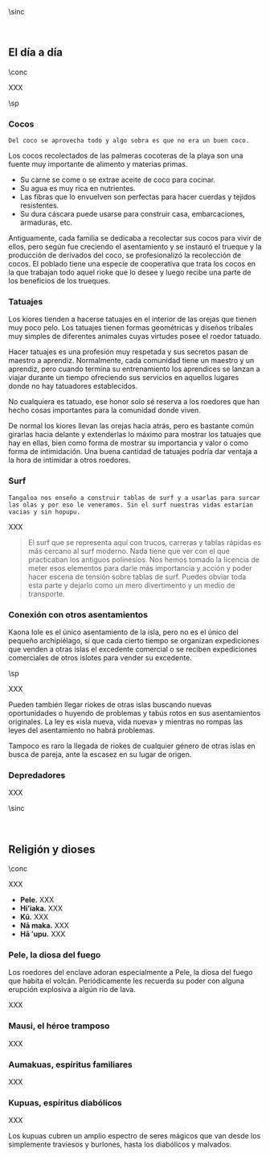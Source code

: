 \sinc

&nbsp;

## El día a día

\conc

XXX

\sp

### Cocos

```
Del coco se aprovecha todo y algo sobra es que no era un buen coco.
```

Los cocos recolectados de las palmeras cocoteras de la playa son una fuente muy importante de alimento y materias primas. 

* Su carne se come o se extrae aceite de coco para cocinar.
* Su agua es muy rica en nutrientes.
* Las fibras que lo envuelven son perfectas para hacer cuerdas y tejidos resistentes.
* Su dura cáscara puede usarse para construir casa, embarcaciones, armaduras, etc.

Antiguamente, cada familia se dedicaba a recolectar sus cocos para vivir de ellos, pero según fue creciendo el asentamiento y se instauró el trueque y la producción de derivados del coco, se profesionalizó la recolección de cocos. El poblado tiene una especie de cooperativa que trata los cocos en la que trabajan todo aquel rioke que lo desee y luego recibe una parte de los beneficios de los trueques.

### Tatuajes

Los kiores tienden a hacerse tatuajes en el interior de las orejas que tienen muy poco pelo. Los tatuajes tienen formas geométricas y diseños tribales muy simples de diferentes animales cuyas virtudes posee el roedor tatuado. 

Hacer tatuajes es una profesión muy respetada y sus secretos pasan de maestro a aprendiz. Normalmente, cada comunidad tiene un maestro y un aprendiz, pero cuando termina su entrenamiento los aprendices se lanzan a viajar durante un tiempo ofreciendo sus servicios en aquellos lugares donde no hay tatuadores establecidos.

No cualquiera es tatuado, ese honor solo sé reserva a los roedores que han hecho cosas importantes para la comunidad donde viven.

De normal los kiores llevan las orejas hacia atrás, pero es bastante común girarlas hacia delante y extenderlas lo máximo para mostrar los tatuajes que hay en ellas, bien como forma de mostrar su importancia y valor o como forma de intimidación. Una buena cantidad de tatuajes podría dar ventaja a la hora de intimidar a otros roedores.

### Surf

```
Tangaloa nos enseño a construir tablas de surf y a usarlas para surcar las olas y por eso le veneramos. Sin el surf nuestras vidas estarían vacias y sin hopupu.
```

XXX

> El surf que se representa aquí con trucos, carreras y tablas rápidas es más cercano al surf moderno. Nada tiene que ver con el que practicaban los antiguos polinesios. Nos hemos tomado la licencia de meter esos elementos para darle más importancia y acción y poder hacer escena de tensión sobre tablas de surf. Puedes obviar toda esta parte y dejarlo como un mero divertimento y un medio de transporte.

### Conexión con otros asentamientos

Kaona Iole es el único asentamiento de la isla, pero no es el único del pequeño archipiélago, sí que cada cierto tiempo se organizan expediciones que venden a otras islas el excedente comercial o se reciben expediciones comerciales de otros islotes para vender su excedente.

\sp

XXX

Pueden también llegar riokes de otras islas buscando nuevas oportunidades o huyendo de problemas y tabús rotos en sus asentamientos originales. La ley es «isla nueva, vida nueva» y mientras no rompas las leyes del asentamiento no habrá problemas.

Tampoco es raro la llegada de riokes de cualquier género de otras islas en busca de pareja, ante la escasez en su lugar de origen.

### Depredadores

XXX

\sinc

&nbsp;

## Religión y dioses

\conc

XXX

* **Pele.** XXX
* **Hi’iaka.** XXX
* **Kū.** XXX
* **Nā maka.** XXX
* **Hā ʻupu.** XXX

### Pele, la diosa del fuego

Los roedores del enclave adoran especialmente a Pele, la diosa del fuego que habita el volcán. Periódicamente les recuerda su poder con alguna erupción explosiva a algún río de lava.

XXX

### Mausi, el héroe tramposo

XXX

### Aumakuas, espíritus familiares

XXX

### Kupuas, espíritus diabólicos

XXX

Los kupuas cubren un amplio espectro de seres mágicos que van desde los simplemente traviesos y burlones, hasta los diabólicos y malvados.
